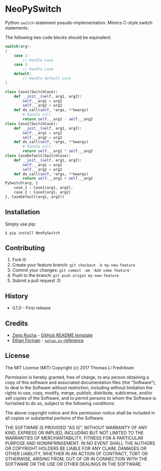 # NeoPySwitch

Python ```switch```-statement pseudo-implementation. Mimics C-style switch statements.

The following two code blocks should be equivalent:

```c
switch(arg):
{
    case 1:
        // Handle case
    case 2:
        // Handle case
    default:
        // Handle default case
}
```

```python
class Case1(SwitchCase):
    def __init__(self, arg1, arg2):
        self.__arg1 = arg1
        self.__arg2 = arg2
    def do_call(self, *args, **kwargs)
        # Handle call
        return self.__arg1 - self.__arg2
class Case2(SwitchCase):
    def __init__(self, arg1, arg2):
        self.__arg1 = arg1
        self.__arg2 = arg2
    def do_call(self, *args, **kwargs)
        # Handle call
        return self.__arg1 * self.__arg2
class CaseDefault(SwitchCase):
    def __init__(self, arg1, arg2):
        self.__arg1 = arg1
        self.__arg2 = arg2
    def do_call(self, *args, **kwargs)
        return self.__arg1 + self.__arg2
PySwitch(arg, {
    case_1 : Case1(arg1, arg2),
    case_2 : Case2(arg1, arg2)
}, CaseDefault(arg1, arg2))

```

## Installation

Simply use pip:

```
$ pip install NeoPySwitch
```

## Contributing

1. Fork it!
2. Create your feature branch: `git checkout -b my-new-feature`
3. Commit your changes: `git commit -am 'Add some feature'`
4. Push to the branch: `git push origin my-new-feature`
5. Submit a pull request :D

## History

* 0.1.0 - First release

## Credits

* [Zeno Rocha](https://github.com/zenorocha) - [GitHub README template](https://gist.github.com/zenorocha/4526327)
* [Ethan Forman](https://bitbucket.org/stoneleaf/) -
[```setup.py```-reference](https://bitbucket.org/stoneleaf/enum34/src/f24487b45cd041fc9406d67441d2186ac70772b7/setup.py?at=default&fileviewer=file-view-default)

## License

The MIT License (MIT)
Copyright (c) 2017 Thomas Li Fredriksen

Permission is hereby granted, free of charge, to any person obtaining a copy
of this software and associated documentation files (the "Software"), to deal
in the Software without restriction, including without limitation the rights
to use, copy, modify, merge, publish, distribute, sublicense, and/or sell
copies of the Software, and to permit persons to whom the Software is
furnished to do so, subject to the following conditions:

The above copyright notice and this permission notice shall be included in all
copies or substantial portions of the Software.

THE SOFTWARE IS PROVIDED "AS IS", WITHOUT WARRANTY OF ANY KIND,
EXPRESS OR IMPLIED, INCLUDING BUT NOT LIMITED TO THE WARRANTIES OF
MERCHANTABILITY, FITNESS FOR A PARTICULAR PURPOSE AND NONINFRINGEMENT.
IN NO EVENT SHALL THE AUTHORS OR COPYRIGHT HOLDERS BE LIABLE FOR ANY CLAIM,
DAMAGES OR OTHER LIABILITY, WHETHER IN AN ACTION OF CONTRACT, TORT OR
OTHERWISE, ARISING FROM, OUT OF OR IN CONNECTION WITH THE SOFTWARE OR THE USE
OR OTHER DEALINGS IN THE SOFTWARE.

